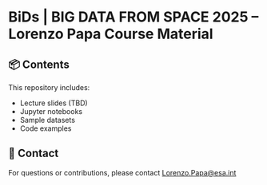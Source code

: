 # BiDs | BIG DATA FROM SPACE 2025 – Lorenzo Papa Course Material

## 📦 Contents
This repository includes:
- Lecture slides (TBD)
- Jupyter notebooks
- Sample datasets
- Code examples

## 📧 Contact
For questions or contributions, please contact Lorenzo.Papa@esa.int
